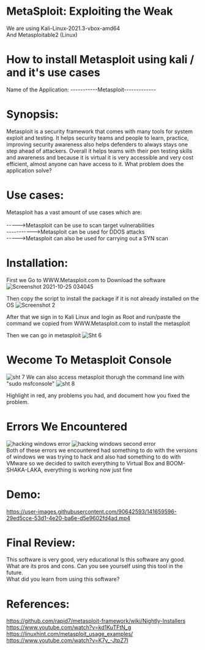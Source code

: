# MetaSploit: Exploiting the Weak 
We are using Kali-Linux-2021.3-vbox-amd64 <br> 
And Metasploitable2 (Linux)


# How to install Metasploit using kali / and it's use cases 

Name of the Application: -----------Metasploit------------- 
# Synopsis:
Metasploit is a security framework that comes with many tools for system exploit and testing. It helps security teams and people to learn, practice, improving security awareness also helps defenders to always stays one step ahead of attackers. Overall it helps teams with their pen testing skills and awareness and because it is virtual it is very accessible and very cost efficient, almost anyone can have access to it.
What problem does the application solve?

# Use cases:
Metasploit has a vast amount of use cases which are:<br>  
----->Metasploit can be use to scan target vulnerabilities<br> 
----------->Metasploit can be used for DDOS attacks<br> 
----->Metasploit can also be used for carrying out a SYN scan<br> 

# Installation:
First we Go to WWW.Metasploit.com to Download the software 
![Screenshot 2021-10-25 034045](https://user-images.githubusercontent.com/90642593/140598136-12240ebc-1839-44a9-90b7-0088af2a8ed8.jpg)

Then copy the script to install the package if it is not already installed on the OS
![Screenshot 2](https://user-images.githubusercontent.com/90642593/140598165-8a485523-86e5-433e-9a7e-1b6b8b8afb73.jpg)

After that we sign in to Kali Linux and login as Root and run/paste the command we copied from WWW.Metasploit.com to install the metasploit 

Then we can go in metasploit
![Sht 6](https://user-images.githubusercontent.com/90642593/140599574-b68d0555-50b3-482c-9843-48769ad2415c.jpg)
# Wecome To Metasploit Console
![sht 7](https://user-images.githubusercontent.com/90642593/140599594-225412fc-8b86-45e0-b235-b583cef0141d.jpg)
We can also access metasploit thorugh the command line with "sudo msfconsole"
![sht 8](https://user-images.githubusercontent.com/90642593/140599993-37d59f53-8047-4f8d-877b-45cfc22cfa84.jpg)


Highlight in red, any problems you had, and document how you fixed the problem. 

# Errors We Encountered
![hacking windows error ](https://user-images.githubusercontent.com/90642593/141885704-2719df82-e9f5-4afa-92f6-652d34b7b3e4.jpg)
![hacking windows second error ](https://user-images.githubusercontent.com/90642593/141885718-f2d910b2-c4f8-4785-b6ab-5e0d9e4e7f40.jpg) <br>
Both of these errors we encountered had something to do with the versions of windows we was trying to hack and also had something to do with VMware so we decided to switch everything to Virtual Box and BOOM-SHAKA-LAKA, everything is working now just fine 


# Demo:

https://user-images.githubusercontent.com/90642593/141659596-29ed5cce-53d1-4e20-ba6e-d5e9602fd4ad.mp4




# Final Review:
This software is very good, very educational 
Is this software any good.
What are its pros and cons. 
Can you see yourself using this tool in the future.  
What did you learn from using this software? 









# References:
https://github.com/rapid7/metasploit-framework/wiki/Nightly-Installers<br>https://www.youtube.com/watch?v=kd1KuTFtN_g<br> 
https://linuxhint.com/metasploit_usage_examples/<br> 
https://www.youtube.com/watch?v=K7y_-JtpZ7I<br> 
